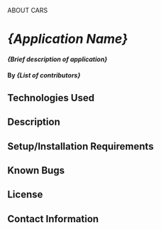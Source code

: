 ABOUT CARS

# _{Application Name}_
#### _{Brief description of application}_
#### By _**{List of contributors}**_
## Technologies Used
## Description
## Setup/Installation Requirements
## Known Bugs
## License

## Contact Information
